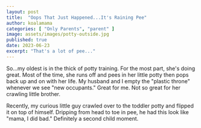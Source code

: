 ```yaml
---
layout: post
title:  "Oops That Just Happened...It's Raining Pee"
author: koalamama
categories: [ "Only Parents", "parent" ]
image: assets/images/potty-outside.jpg
published: true
date: 2023-06-23
excerpt: "That's a lot of pee..."
---
```


So...my oldest is in the thick of potty training. For the most part, she's doing great. Most of the time, she runs off and pees in her little potty then pops back up and on with her life. My husband and I empty the "plastic throne" whenever we see "new occupants." Great for me. Not so great for her crawling little brother. 

Recently, my curious little guy crawled over to the toddler potty and flipped it on top of himself. Dripping from head to toe in pee, he had this look like "mama, I did bad." Definitely a second child moment. 